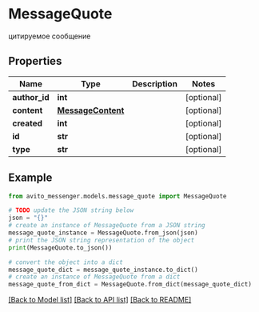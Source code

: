 # MessageQuote

цитируемое сообщение

## Properties

Name | Type | Description | Notes
------------ | ------------- | ------------- | -------------
**author_id** | **int** |  | [optional] 
**content** | [**MessageContent**](MessageContent.md) |  | [optional] 
**created** | **int** |  | [optional] 
**id** | **str** |  | [optional] 
**type** | **str** |  | [optional] 

## Example

```python
from avito_messenger.models.message_quote import MessageQuote

# TODO update the JSON string below
json = "{}"
# create an instance of MessageQuote from a JSON string
message_quote_instance = MessageQuote.from_json(json)
# print the JSON string representation of the object
print(MessageQuote.to_json())

# convert the object into a dict
message_quote_dict = message_quote_instance.to_dict()
# create an instance of MessageQuote from a dict
message_quote_from_dict = MessageQuote.from_dict(message_quote_dict)
```
[[Back to Model list]](../README.md#documentation-for-models) [[Back to API list]](../README.md#documentation-for-api-endpoints) [[Back to README]](../README.md)


